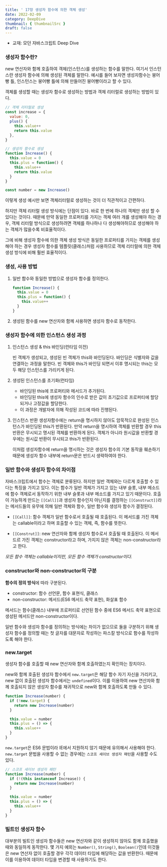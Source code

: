 ```yaml
---
title: ' 17장 생성자 함수에 의한 객체 생성'
date: 2022-02-09
category: DeepDive
thumbnail: { thumbnailSrc }
draft: false
---
```


- 교재: 모던 자바스크립트 Deep Dive

### 생성자 함수란?

new 연산자와 함께 호출하여 객체(인스턴스)를 생성하는 함수를 말한다. 여기서 인스턴스란 생성자 함수에 의해 생성된 객체를 말한다. 예시를 들어 보자면 생성자함수는 붕어빵 틀, 인스턴스는 붕어빵 틀에 의해 만들어진 붕어빵이라고 할 수 있다.

객체를 생성할 때는 생성자 함수로 생성하는 방법과 객체 리터럴로 생성하는 방법이 있다.

```js
// 객체 리터럴로 생성
const increase = {
  value: 0,
  plus() {
    this.value++
    return this.value
  },
}

// 생성자 함수로 생성
function Increase() {
  this.value = 0
  this.plus = function() {
    this.value++
    return this.value
  }
}

const number = new Increase()
```

이렇게 생성 예시만 보면 객체리터럴로 생성하는 것이 더 직관적이고 간편하다.

하지만 객체 리터럴 생성 방식에는 단점이 있다. 바로 한 번에 하나의 객체만 생성 할 수 있다는 것이다. 때문에 만약 동일한 프로퍼티를 가지는 객체 여러 개를 생성해야 하는 경우, 객체 리터럴 방식으로 생성하려면 객체를 하나하나 다 생성해야하므로 생성해야 하는 객체가 많을수록 비효율적이다.

그에 비해 생성자 함수에 의한 객체 생성 방식은 동일한 프로퍼티를 가지는 객체를 생성해야 하는 경우 생성자 함수를 템플릿(클래스)처럼 사용하므로 객체 리터럴에 의한 객체 생성 방식에 비해 훨씬 효율적이다.

### 생성, 사용 방법

1. 일반 함수와 동일한 방법으로 생성자 함수를 정의한다.

   ```js
   function Increase() {
     this.value = 0
     this.plus = function() {
       this.value++
     }
   }
   ```

2. 생성된 함수를 new 연산자와 함께 사용하면 생성자 함수로 동작한다.

### 생성자 함수에 의한 인스턴스 생성 과정

1. 인스턴스 생성 & this 바인딩(런타임 이전)

   빈 객체가 생성되고, 생성된 빈 객체가 this와 바인딩된다.
   바인딩은 식별자와 값을 연결하는 과정을 말한다. 빈 객체와 this가 바인딩 되면서 이후 명시되는 this는 모두 해당 인스턴스를 가리키게 된다.

2. 생성된 인스턴스를 초기화(런타임)

   - 바인딩된 this에 프로퍼티와 메서드가 추가된다.
   - 바인딩된 this에 생성자 함수의 인수로 받은 값이 초기값으로 프로퍼티에 할당되거나 고정값을 할당한다.
   - 이 과정은 개발자에 의해 작성된 코드에 따라 진행된다.

3. 인스턴스 반환
   생성자함수에는 return을 명시하지 않아도 암묵적으로 완성된 인스턴스가 바인딩된 this가 반환된다. 만약 return을 명시하여 객체를 반환할 경우 this 반환은 무시되고 명시된 객체를 반환하게 된다. 객체가 아니라 원시값을 반환할 경우에는 원시값 반환이 무시되고 this가 반환된다.

   이처럼 생성자함수에 return을 명시하는 것은 생성자 함수의 기본 동작을 훼손하기 때문에 생성자 함수 내부에 return문은 반드시 생략하여야 한다.

### 일반 함수와 생성자 함수의 차이점

자바스크립트에서 함수는 객체로 분류된다. 하지만 일반 객체와는 다르게 호출할 수 있다는 특징을 가지고 있다. 이는 함수가 일반 객체가 가지고 있는 내부 슬롯, 내부 메소드에 함수 객체로서 동작하기 위한 내부 슬롯과 내부 메소드를 가지고 있기 때문이다. 호출이 가능하게 만드는 `[[Call]]`과 생성자 함수인지 아닌지를 결정하는 `[[Construct]]`라는 메서드들의 유무에 의해 일반 객체와 함수, 일반 함수와 생성자 함수가 결정된다.

- `[[Call]]`: 함수 객체가 일반 함수로서 호출될 때 호출된다. 이 메서드를 가진 객체는 callable이라고 하며 호출할 수 있는 객체, 즉, 함수를 뜻한다.

- `[[Construt]]`: new 연산자와 함께 생성자 함수로서 호출될 때 호출된다. 이 메서드르 가진 객체는 constructor라고 하며, 가지지 않은 객체는 non-constructor라고 한다.

_모든 함수 객체는 callable이지만, 모든 함수 객체가 constructor이다._

### constructor와 non-constructor의 구분

**함수의 정의 방식**에 따라 구분된다.

- constructor: 함수 선언문, 함수 표현식, 클래스
- non-constructor: 메서드(ES6 메서드 축약 표현), 화살표 함수

메서드는 함수(클래스) 내부에 프로퍼티로 선언된 함수 중에 ES6 메서드 축약 표현으로 생성된 메서드만 non-constructor이다.

일반 함수와 생성자 함수를 정의하는 방식에는 차이가 없으므로 둘을 구분하기 위해 생성자 함수를 정의할 때는 첫 글자를 대문자로 작성하는 파스칼 방식으로 함수를 작성하도록 해야 한다.

### new.target

생성자 함수를 호출할 때 new 연산자와 함께 호출하였는지 확인하는 장치이다.

new와 함께 호출된 생성자 함수에서 `new.target`은 해당 함수 자기 자신을 가리키고, new 없이 호출된 생성자 함수에서는 `undefined`이다. 이를 이용하여 new 연산자와 함께 호출되지 않은 생성자 함수를 재귀적으로 new와 함께 호출하도록 만들 수 있다.

```js
function Increase(number) {
  if (!new.target) {
    return new Increase(number)
  }

  this.value = number
  this.plus = () => {
    this.value++
  }
}
```

`new.target`은 ES6 문법이라 IE에서 지원하지 않기 때문에 유의해서 사용해야 한다. `new.target` 문법을 사용할 수 없는 경우에는 `스코프 세이브 생성자 패턴`을 사용할 수도 있다.

```js
// 스코프 세이브 생성자 패턴
function Increase(number) {
  if (!(this instanceof Increase)) {
    return new Increase(number)
  }

  this.value = number
  this.plus = () => {
    this.value++
  }
}
```

### 빌트인 생성자 함수

대부분의 빌트인 생성자 함수들은 new 연산자와 같이 생성하지 않아도 함께 호출했을 때와 동일하게 동작한다. 몇 가지 예외는 `Number()`, `String()`, `Boolean()`인데 이것들은 new 연산자 없이 호출할 경우 각각 데이터 타입에 해당하는 값을 반환한다. 때문에 이를 이용하여 데이터 타입을 변경할 때 사용하기도 한다.
